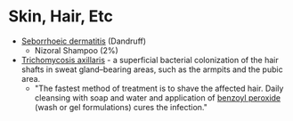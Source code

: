 # Skin, Hair, Etc

* [Seborrhoeic dermatitis](http://en.wikipedia.org/wiki/Seborrhoeic_dermatitis) (Dandruff)
  * Nizoral Shampoo (2%)
* [Trichomycosis axillaris](http://en.wikipedia.org/wiki/Trichomycosis_axillaris) - a superficial bacterial colonization of the hair shafts in sweat gland–bearing areas, such as the armpits and the pubic area.
  * "The fastest method of treatment is to shave the affected hair. Daily cleansing with soap and water and application of [benzoyl peroxide](http://en.wikipedia.org/wiki/Benzoyl_peroxide) (wash or gel formulations) cures the infection."
